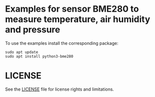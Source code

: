 # Examples for sensor BME280 to measure temperature, air humidity and pressure

To use the examples install the corresponding package:
```
sudo apt update
sudo apt install python3-bme280
```

# LICENSE

See the [LICENSE](LICENSE.md) file for license rights and limitations.